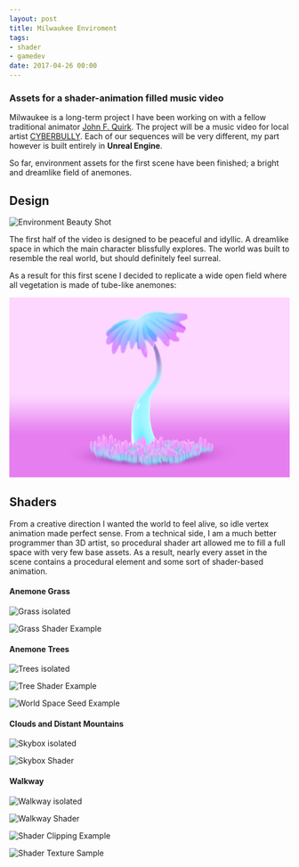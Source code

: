 ```yaml
---
layout: post
title: Milwaukee Enviroment
tags:
- shader
- gamedev
date: 2017-04-26 00:00
---
```


<!-- VIDEO Thumbnail
<iframe src="https://player.vimeo.com/video/167897879" width="640" height="360" frameborder="0" webkitallowfullscreen mozallowfullscreen allowfullscreen></iframe>
-->

### Assets for a shader-animation filled music video
<!--more-->

Milwaukee is a long-term project I have been working on with a fellow traditional animator [John F. Quirk](https://www.johnfquirk.com/). The project will be a music video for local artist [CYBERBULLY](https://cyberbullyallcaps.bandcamp.com/album/aby). Each of our sequences will be very different, my part however is built entirely in **Unreal Engine**. 

So far, environment assets for the first scene have been finished; a bright and dreamlike field of anemones.

## Design

![Environment Beauty Shot]()

The first half of the video is designed to be peaceful and idyllic. A dreamlike space in which the main character blissfully explores. The world was built to resemble the real world, but should definitely feel surreal.

As a result for this first scene I decided to replicate a wide open field where all vegetation is made of tube-like anemones:

![Anemone Tree Concept Art](/blog/assets/milwaukeescene/treeConcept.png)

## Shaders

From a creative direction I wanted the world to feel alive, so idle vertex animation made perfect sense. From a technical side, I am a much better programmer than 3D artist, so procedural shader art allowed me to fill a full space with very few base assets. As a result, nearly every asset in the scene contains a procedural element and some sort of shader-based animation.

#### Anemone Grass

![Grass isolated]()

![Grass Shader Example]()

#### Anemone Trees

![Trees isolated]()

![Tree Shader Example]()

![World Space Seed Example]()

#### Clouds and Distant Mountains

![Skybox isolated]()

![Skybox Shader]()

#### Walkway

![Walkway isolated]()

![Walkway Shader]()

![Shader Clipping Example]()

![Shader Texture Sample]()